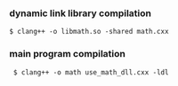 ### dynamic link library compilation

` $ clang++ -o libmath.so -shared math.cxx `

### main program compilation
` $ clang++ -o math use_math_dll.cxx -ldl`
